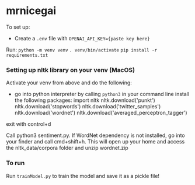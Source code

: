 # mrnicegai

To set up: 
* Create a `.env` file with `OPENAI_API_KEY={paste key here}`

Run:
`python -m venv venv`
`. venv/bin/activate`
`pip install -r requirements.txt`

### Setting up nltk library on your venv (MacOS)
Activate your venv from above and do the following: 
* go into python interpreter by calling ```python3``` in your command line
install the following packages:
import nltk
nltk.download('punkt')
nltk.download('stopwords')
nltk.download('twitter_samples')
nltk.download('wordnet')
nltk.download('averaged_perceptron_tagger')

exit with control+d

Call python3 sentiment.py.
If WordNet dependency is not installed, go into your finder
and call cmd+shift+h. This will open up your home and access the nltk_data/corpora folder and unzip wordnet.zip

### To run

Run `trainModel.py` to train the model and save it as a pickle file!